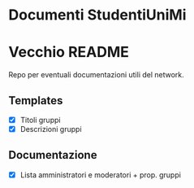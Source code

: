 # Documenti StudentiUniMi

# Vecchio README

Repo per eventuali documentazioni utili del network.

## Templates
- [X] Titoli gruppi
- [X] Descrizioni gruppi

## Documentazione
- [X] Lista amministratori e moderatori + prop. gruppi
